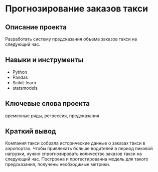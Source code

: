 # Прогнозирование заказов такси
## Описание проекта
Разработать систему предсказания объема заказов такси на следующий час.
## Навыки и инструменты
* Python
* Pandas
* Scikit-learn
* statsmodels
## Ключевые слова проекта
временные ряды, регрессия, предсказания
## Краткий вывод
Компания такси собрала исторические данные о заказах такси в аэропортах. 
Чтобы привлекать больше водителей в период пиковой нагрузки, нужно спрогнозировать количество заказов такси на следующий час. 
Построена и протестированна модель для такого предсказания, получены необходимые метрики.
